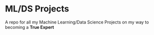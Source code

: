 # ML/DS Projects

A repo for all my Machine Learning/Data Science Projects on my way to becoming a **True Expert**
